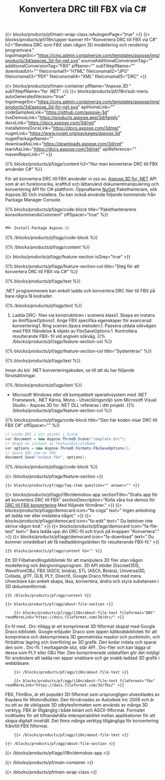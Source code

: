 ﻿---
title: Konvertera DRC till FBX via C# 
url: /sv/net/conversion/drc-to-fbx/ 
description: Provkod för DRC till FBX C# konvertering. Använd API exempelkod för sats DRC filer till FBX konvertering inom VB.NET, Asp.NET eller någon .NET baserad program.
---
{{< blocks/products/pf/main-wrap-class isAutogenPage="true" >}}
{{< blocks/products/pf/i18n/upper-banner h1="Konvertera DRC till FBX via C#" h2="Rendera DRC som FBX utan någon 3D modellering och rendering programvara." logoImageSrc="https://cms.admin.containerize.com/templates/aspose/img/products/3d/aspose_3d-for-net.svg" sourceAdditionalConversionTag="" additionalConversionTag="FBX" pfName="" subTitlepfName="" downloadUrl="" fileiconsmall1="HTML" fileiconsmall2="JPG" fileiconsmall3="PDF" fileiconsmall4="XML" fileiconsmall5="DRC" >}}

{{< blocks/products/pf/main-container pfName="Aspose.3D " subTitlepfName="for .NET" >}}
{{< blocks/products/pf/i18n/sub-menu autoGeneratedVersion="true" logoImageSrc="https://cms.admin.containerize.com/templates/aspose/img/products/3d/aspose_3d-for-net.svg" apiHomeLink="" codeSamplesLink="https://github.com/aspose-3d" liveDemosLink="https://products.aspose.app/3d/family" docsLink="https://docs.aspose.com/3d/net" installationsDocsLink="https://docs.aspose.com/3d/net" nugetLink="https://www.nuget.org/packages/aspose.3d" nugetPackageName="" downloadAsLink="https://downloads.aspose.com/3d/net" learnAsLink="https://docs.aspose.com/3d/net" apiReference="" mavenRepoLink="" >}}

{{% blocks/products/pf/agp/content h2="Hur man konverterar DRC till FBX använder C#" %}}

 För att konvertera DRC till FBX använder vi oss av.
 [Aspose.3D for .NET](https://products.aspose.com/3d/net) 
 API som är en funktionsrika, kraftfull och lättanvänd dokumentmanipulering och konvertering API för C#-plattform. ÖppnaName
 [NuGet](https://www.nuget.org/packages/aspose.3d) 
 Pakethanterare, sök
 Aspose.3D 
 Och installera. Du kan också använda följande kommando från Package Manager Console.

{{% blocks/products/pf/agp/code-block title="Pakethanterarens konsolkommandoComment" offSpacer="true" %}}

```cs

PM> Install-Package Aspose.3D


```

{{% /blocks/products/pf/agp/code-block %}}

{{% /blocks/products/pf/agp/content %}}

{{< blocks/products/pf/agp/feature-section isGrey="true" >}}

{{% blocks/products/pf/agp/feature-section-col title="Steg för att konvertera DRC till FBX via C#" %}}

{{% blocks/products/pf/agp/text %}}

 .NET programmerare kan enkelt ladda och konvertera DRC filer till FBX på bara några få kodrader.

{{% /blocks/products/pf/agp/text %}}

1. Ladda DRC- filen via konstruktören i scenens klass1. Skapa en instans av AmfSaveOptions1. Ange FBX specifika egenskaper för avancerad konvertering1. Ring scenen.Spara metoden.1. Passera utdata sökvägen med FBX filändelse & objekt av FbxSaveOptions.1. Kontrollera resulterande FBX- fil vid angiven sökväg.
{{% /blocks/products/pf/agp/feature-section-col %}}

{{% blocks/products/pf/agp/feature-section-col title="Systemkrav" %}}

{{% blocks/products/pf/agp/text %}}

 Innan du kör .NET konverteringskoden, se till att du har följande förutsättningar.

{{% /blocks/products/pf/agp/text %}}

- Microsoft Windows eller ett kompatibelt operativsystem med .NET Framework, .NET Kärna, Mono.- Utvecklingsmiljö som Microsoft Visual Studio.- Aspose.3D for .NET DLL refereras i ditt projekt.
{{% /blocks/products/pf/agp/feature-section-col %}}

{{% blocks/products/pf/agp/code-block title="Den här koden visar DRC till FBX C#" offSpacer="" %}}

```cs
// Ladda DRC i ett objekt i Scene 
var document = new Aspose.ThreeD.Scene("template.drc");
// Skapa en instans av FbxSaveOptionsName 
var options = new Aspose.ThreeD.Formats.FbxSaveOptions();
// Spara DRC som en FBX 
document.Save("output.fbx", options); 


```

{{% /blocks/products/pf/agp/code-block %}}

{{< /blocks/products/pf/agp/feature-section >}}

    {{< blocks/products/pf/agp/faq-item question="" answer="" >}}
 

<!-- aboutfile Starts -->

{{< blocks/products/pf/agp/i18n/demobox-app sectionTitle="Gratis app för att konvertera DRC till FBX" sectionDescription="Kolla våra live demos för [DRC till FBX konvertering](https://products.aspose.app/3d/conversion/drc-to-fbx) Med följande förmåner." >}}
        {{< blocks/products/pf/agp/democard icon="fa-cogs" text=" Ingen anledning att ladda ner eller installera något." >}}
        {{< blocks/products/pf/agp/democard icon="fa-edit" text=" Du behöver inte skriva någon kod." >}}
        {{< blocks/products/pf/agp/democard icon="fa-file-text" text=" Bara ladda upp din DRC-fil och tryck på knappen \"Konvertera\"." >}}
        {{< blocks/products/pf/agp/democard icon="fa-download" text=" Du kommer omedelbart att få nedladdningslänken för resulterande FBX-fil." >}}

    {{% blocks/products/pf/agp/content h2="" %}}

 Ett 3D Filbehandlingsbibliotek för att manipulera 3D filer utan någon modellering och återgivningsprogram. 3D API stöder Discreet3DS, WavefrontOBJ, FBX (ASCII, binära), STL (ASCII, Binära), Universal3D, Collada, glTF, GLB, PLY, DirectX, Google Draco filformat med mera. Utvecklare kan enkelt skapa, läsa, konvertera, ändra och styra substansen i 3D dokumentformat.



    {{% /blocks/products/pf/agp/content %}}

    {{< blocks/products/pf/agp/about-file-section >}}

        {{< blocks/products/pf/agp/i18n/about-file-text fileFormat="DRC" readMoreLink="https://docs.fileformat.com/3d/drc/" >}}
En fil med . Drc-tillägg är ett komprimerat 3D filformat skapat med Google Draco bibliotek. Google erbjuder Draco som öppen källkodsbibliotek för att komprimera och dekomprimera 3D geometriska maskor och punktmoln, och förbättrar lagring och överföring av 3D grafik. Den kodar indata och sparar den som . Drc-fil. I mottagande slut, står API . Drc-filer och kan lägga ut dessa som PLY eller OBJ filer. Den komprimerade utdatafilen gör det möjligt för användare att ladda ner appar snabbare och ge snabb laddad 3D grafik i webbläsare.

        {{< /blocks/products/pf/agp/i18n/about-file-text >}}

        {{< blocks/products/pf/agp/i18n/about-file-text fileFormat="fbx" readMoreLink="https://docs.fileformat.com/3d/fbx/" >}}
FBX, FilmBox, är ett populärt 3D filformat som ursprungligen utvecklades av Kaydara för MotionBuilder. Den förvärvades av Autodesk Inc 2006 och är nu ett av de viktigaste 3D utbytesformaten som används av många 3D verktyg. FBX är tillgänglig i både binärt och ASCII-filformat. Formatet inrättades för att tillhandahålla interoperabilitet mellan applikationer för att skapa digitalt innehåll. Det finns många verktyg tillgängliga för konvertering från/till FBX filformat.

        {{< /blocks/products/pf/agp/i18n/about-file-text >}}

    {{< /blocks/products/pf/agp/about-file-section >}}

{{< /blocks/products/pf/agp/i18n/demobox-app >}}

<!-- aboutfile Ends -->



{{< /blocks/products/pf/main-container >}}
    
{{< /blocks/products/pf/main-wrap-class >}}